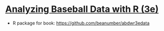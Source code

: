 # [Analyzing Baseball Data with R (3e)](https://beanumber.github.io/abdwr3e/)
* R package for book: https://github.com/beanumber/abdwr3edata